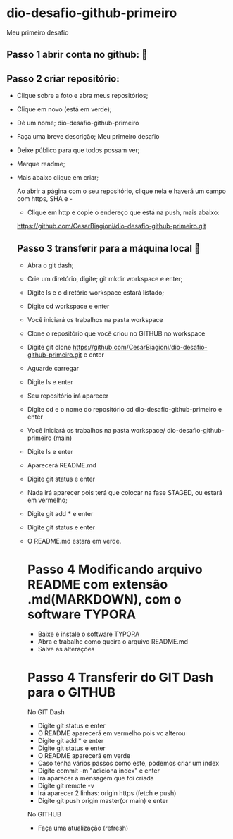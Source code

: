 # dio-desafio-github-primeiro
Meu primeiro desafio

##     Passo 1 abrir conta no github: :school:

##     Passo 2 criar repositório:

- Clique sobre a foto e abra meus repositórios; 

- Clique  em novo (está em verde); 

- Dê um nome;                          dio-desafio-github-primeiro

- Faça uma breve descrição;  Meu primeiro desafio

- Deixe público para que todos possam ver; 

- Marque readme;

- Mais abaixo clique em criar; 

  Ao abrir a página com o seu repositório, clique nela e haverá um campo com https, SHA e   - 

  - Clique em http e copie o endereço que está na push, mais abaixo:

   https://github.com/CesarBiagioni/dio-desafio-github-primeiro.git

  ## Passo 3  transferir para a máquina local :calling:

  - Abra o git dash; 
  - Crie um diretório, digite;                         git mkdir workspace      e enter;
  - Digite ls  e o diretório workspace estará listado;
  - Digite cd workspace e enter
  - Você iniciará os trabalhos na pasta workspace 
  - Clone o repositório que você criou no GITHUB no workspace
  - Digite git clone https://github.com/CesarBiagioni/dio-desafio-github-primeiro.git e enter
  - Aguarde carregar
  - Digite ls e enter
  - Seu repositório irá aparecer
  - Digite cd  e o nome do repositório                 cd dio-desafio-github-primeiro     e enter  

  - Você iniciará os trabalhos na pasta workspace/ dio-desafio-github-primeiro (main)

  -  Digite ls e enter

  - Aparecerá README.md

  - Digite git status e enter

  - Nada irá aparecer pois terá que colocar na fase STAGED, ou estará em vermelho;

  - Digite     git add *    e enter 

  - Digite  git status e enter 

  - O README.md estará em verde.

    # Passo 4 Modificando arquivo README com extensão .md(MARKDOWN), com o software TYPORA 

    - Baixe e instale o software TYPORA
    - Abra e trabalhe como queira o arquivo README.md
    - Salve as alterações  

    

    # Passo 4 Transferir do GIT Dash para o GITHUB

    No GIT Dash  

    - Digite   git status e enter
    - O README aparecerá em vermelho pois vc alterou
    - Digite   git add *   e enter
    - Digite   git status  e enter
    - O README aparecerá em verde 
    - Caso tenha vários passos como este, podemos criar um index
    - Digite commit -m "adiciona index"  e enter 
    - Irá aparecer a mensagem que foi criada
    - Digite  git remote -v 
    - Irá aparecer 2 linhas: origin https (fetch e push)
    - Digite git push origin master(or main) e enter

    

    No GITHUB

    - Faça uma atualização (refresh)  

    

     

